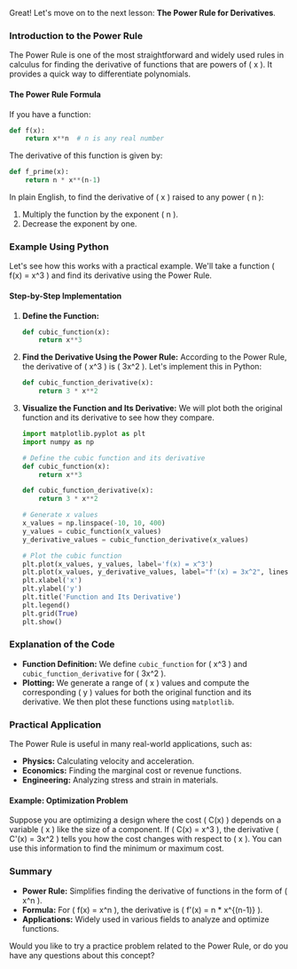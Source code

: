 Great! Let's move on to the next lesson: **The Power Rule for Derivatives**.

### Introduction to the Power Rule

The Power Rule is one of the most straightforward and widely used rules in calculus for finding the derivative of functions that are powers of \( x \). It provides a quick way to differentiate polynomials.

#### The Power Rule Formula
If you have a function:
```python
def f(x):
    return x**n  # n is any real number
```
The derivative of this function is given by:
```python
def f_prime(x):
    return n * x**(n-1)
```
In plain English, to find the derivative of \( x \) raised to any power \( n \):
1. Multiply the function by the exponent \( n \).
2. Decrease the exponent by one.

### Example Using Python

Let's see how this works with a practical example. We'll take a function \( f(x) = x^3 \) and find its derivative using the Power Rule.

#### Step-by-Step Implementation

1. **Define the Function:**
    ```python
    def cubic_function(x):
        return x**3
    ```

2. **Find the Derivative Using the Power Rule:**
    According to the Power Rule, the derivative of \( x^3 \) is \( 3x^2 \). Let's implement this in Python:
    ```python
    def cubic_function_derivative(x):
        return 3 * x**2
    ```

3. **Visualize the Function and Its Derivative:**
    We will plot both the original function and its derivative to see how they compare.

    ```python
    import matplotlib.pyplot as plt
    import numpy as np

    # Define the cubic function and its derivative
    def cubic_function(x):
        return x**3

    def cubic_function_derivative(x):
        return 3 * x**2

    # Generate x values
    x_values = np.linspace(-10, 10, 400)
    y_values = cubic_function(x_values)
    y_derivative_values = cubic_function_derivative(x_values)

    # Plot the cubic function
    plt.plot(x_values, y_values, label='f(x) = x^3')
    plt.plot(x_values, y_derivative_values, label="f'(x) = 3x^2", linestyle='--')
    plt.xlabel('x')
    plt.ylabel('y')
    plt.title('Function and Its Derivative')
    plt.legend()
    plt.grid(True)
    plt.show()
    ```

### Explanation of the Code

- **Function Definition:** We define `cubic_function` for \( x^3 \) and `cubic_function_derivative` for \( 3x^2 \).
- **Plotting:** We generate a range of \( x \) values and compute the corresponding \( y \) values for both the original function and its derivative. We then plot these functions using `matplotlib`.

### Practical Application

The Power Rule is useful in many real-world applications, such as:
- **Physics:** Calculating velocity and acceleration.
- **Economics:** Finding the marginal cost or revenue functions.
- **Engineering:** Analyzing stress and strain in materials.

#### Example: Optimization Problem
Suppose you are optimizing a design where the cost \( C(x) \) depends on a variable \( x \) like the size of a component. If \( C(x) = x^3 \), the derivative \( C'(x) = 3x^2 \) tells you how the cost changes with respect to \( x \). You can use this information to find the minimum or maximum cost.

### Summary

- **Power Rule:** Simplifies finding the derivative of functions in the form of \( x^n \).
- **Formula:** For \( f(x) = x^n \), the derivative is \( f'(x) = n * x^{(n-1)} \).
- **Applications:** Widely used in various fields to analyze and optimize functions.

Would you like to try a practice problem related to the Power Rule, or do you have any questions about this concept?